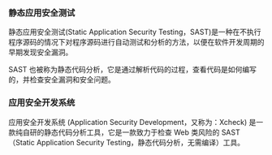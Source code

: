 ### 静态应用安全测试
静态应用安全测试(Static Application Security Testing，SAST)是一种在不执行程序源码的情况下对程序源码进行自动测试和分析的方法，以便在软件开发周期的早期发现安全漏洞。

SAST 也被称为静态代码分析，它是通过解析代码的过程，查看代码是如何编写的，并检查安全漏洞和安全问题。

### 应用安全开发系统
应用安全开发系统 (Application Security Development，又称为：Xcheck) 是一款纯自研的静态代码分析工具，它是一款致力于检查 Web 类风险的 SAST（Static Application Security Testing，静态代码分析，无需编译）工具。
